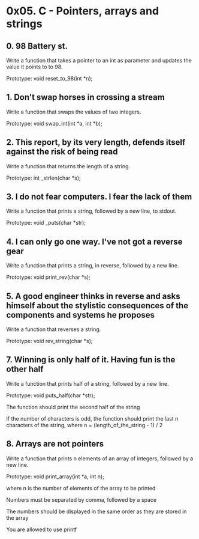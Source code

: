 # 0x05. C - Pointers, arrays and strings

## 0. 98 Battery st.
Write a function that takes a pointer to an int as parameter and updates the value it points to to 98.

Prototype: void reset_to_98(int *n);

## 1. Don't swap horses in crossing a stream
Write a function that swaps the values of two integers.

Prototype: void swap_int(int *a, int *b);

## 2. This report, by its very length, defends itself against the risk of being read
Write a function that returns the length of a string.

Prototype: int _strlen(char *s);

## 3. I do not fear computers. I fear the lack of them
Write a function that prints a string, followed by a new line, to stdout.

Prototype: void _puts(char *str);

## 4. I can only go one way. I've not got a reverse gear
Write a function that prints a string, in reverse, followed by a new line.

Prototype: void print_rev(char *s);

## 5. A good engineer thinks in reverse and asks himself about the stylistic consequences of the components and systems he proposes
Write a function that reverses a string.

Prototype: void rev_string(char *s);

## 7. Winning is only half of it. Having fun is the other half
Write a function that prints half of a string, followed by a new line.

Prototype: void puts_half(char *str);

The function should print the second half of the string

If the number of characters is odd, the function should print the last n characters of the string, where n = (length_of_the_string - 1) / 2

## 8. Arrays are not pointers
Write a function that prints n elements of an array of integers, followed by a new line.

Prototype: void print_array(int *a, int n);

where n is the number of elements of the array to be printed

Numbers must be separated by comma, followed by a space

The numbers should be displayed in the same order as they are stored in the array

You are allowed to use printf
